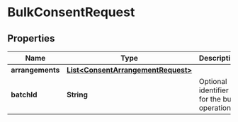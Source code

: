 # BulkConsentRequest

## Properties
Name | Type | Description | Notes
------------ | ------------- | ------------- | -------------
**arrangements** | [**List&lt;ConsentArrangementRequest&gt;**](ConsentArrangementRequest.md) |  | 
**batchId** | **String** | Optional identifier for the bulk operation |  [optional]
